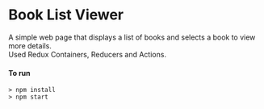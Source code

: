 # Book List Viewer

A simple web page that displays a list of books and selects a book to view more details.<br>
Used Redux Containers, Reducers and Actions.

#### To run
```
> npm install
> npm start
```

